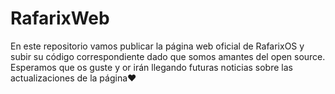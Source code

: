 # RafarixWeb
En este repositorio vamos publicar la página web oficial de RafarixOS y subir su código correspondiente
dado que somos amantes del open source. Esperamos que os guste y or irán llegando futuras noticias sobre 
las actualizaciones de la página❤️
